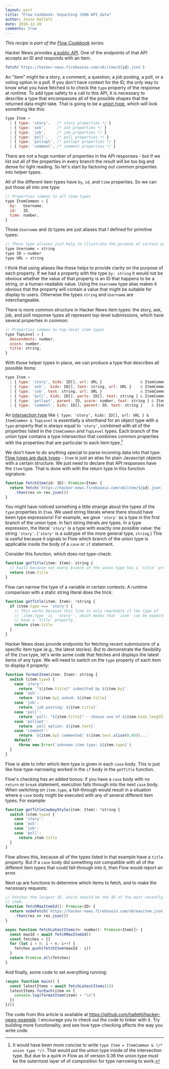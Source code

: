 ```yaml
---
layout: post
title: "Flow Cookbook: Unpacking JSON API data"
author: Jesse Hallett
date: 2016-12-20
comments: true
---
```


_This recipe is part of the [Flow Cookbook][] series._

[Flow Cookbook]: /2016/12/20/flow-cookbook.html

Hacker News provides [a public API][HN API].
One of the endpoints of that API accepts an ID and responds with an item:

```js
fetch(`https://hacker-news.firebaseio.com/v0/item/${id}.json`)
```

An "item" might be a story, a comment, a question, a job posting, a poll, or
a voting option in a poll.
If you don't have context for the ID,
the only way to know what you have fetched is to check the `type` property of
the response at runtime.
To add type safety to a call to this API,
it is necessary to describe a type that encompasses all of the possible shapes
that the returned data might take.
That is going to be a [union type][], which will look something like this:

<!-- more -->

```js
type Item =
  | { type: 'story',   /* story properties */ }
  | { type: 'ask',     /* ask properties */ }
  | { type: 'job',     /* job properties */ }
  | { type: 'poll',    /* poll properties */ }
  | { type: 'pollopt', /* pollopt properties */ }
  | { type: 'comment', /* comment properties */ }
```

There are not a huge number of properties in the API responses -
but if we list out all of the properties in every branch the result will be too
big and dense for light reading.
So let's start by factoring out common properties into helper types.

All of the different item types have `by`, `id`, and `time` properties.
So we can put those all into one type:

```js
// Properties common to all item types
type ItemCommon = {
  by:   Username,
  id:   ID,
  time: number,
}
```

Those `Username` and `ID` types are just aliases that I defined for primitive
types:

```js
// These type aliases just help to illustrate the purpose of certain properties
type Username = string
type ID = number
type URL = string
```

I think that using aliases like these helps to provide clarity on the purpose
of each property.
If we had a property with the type `by: string` it would not be obvious whether
the value of that property is an ID that happens to be a string,
or a human-readable value.
Using the `Username` type alias makes it obvious that the property will contain
a value that might be suitable for display to users.
Otherwise the types `string` and `Username` are interchangeable.

There is more common structure in Hacker News item types:
the story, ask, job, and poll response types all represent top-level submissions,
which have several properties in common:

```js
// Properties common to top-level item types
type TopLevel = {
  descendents: number,
  score: number,
  title: string,
}
```

With those helper types in place,
we can produce a type that describes all possible items:

```js
type Item =
  | { type: 'story', kids: ID[], url: URL }                 & ItemCommon & TopLevel
  | { type: 'ask',  kids: ID[], text: string, url: URL }    & ItemCommon & TopLevel
  | { type: 'job', text: string, url: URL }                 & ItemCommon & TopLevel
  | { type: 'poll', kids: ID[], parts: ID[], text: string } & ItemCommon & TopLevel
  | { type: 'pollopt', parent: ID, score: number, text: string } & ItemCommon
  | { type: 'comment', kids: ID[], parent: ID, text: string }    & ItemCommon
```

An [intersection type][] like
`{ type: 'story', kids: ID[], url: URL } & ItemCommon & TopLevel`
is essentially a shorthand for an object type with a `type` property that is
always equal to `'story'`, combined with all of the properties listed in the
`ItemCommon` and `TopLevel` types.
Each branch of the union type contains a type intersection that combines common
properties with the properties that are particular to each item
type.[^top-level union]

[^top-level union]: It would have been more concise to write
`type Item = ItemCommon & (/* union type */)`.
That would put the union type inside of the intersection type.
But due to a quirk in Flow as of version 0.36 the union type must be the
outermost layer of of composition for type narrowing to work.

We don't have to do anything special to parse incoming data into that type.
[Flow types are duck types][] -
`Item` is just an alias for plain Javascript objects with a certain structure.
We just need to declare that API responses have the `Item` type.
That is done with with the return type in this function signature:

```js
function fetchItem(id: ID): Promise<Item> {
  return fetch(`https://hacker-news.firebaseio.com/v0/item/${id}.json`)
    .then(res => res.json())
}
```

You might have noticed something a little strange about the types of the `type`
properties in `Item`.
We used string literals where there should have been type expressions!
For example, we gave `'story'` as a type in the first branch of the union type.
In fact string literals *are* types.
In a type expression, the literal `'story'` is a type with exactly one possible
value: the string `'story'`.
(`'story'` is a subtype of the more general type, `string`.)
This is useful because it signals to Flow which branch of the union type is
applicable inside the body of a `case` or `if` statement.

Consider this function, which does not type-check:

```js
function getTitle(item: Item): string {
  // Fails because not every branch of the union type has a `title` property.
  return item.title
}
```

Flow can narrow the type of a variable in certain contexts.
A runtime comparison with a static string literal does the trick:

```js
function getTitle(item: Item): ?string {
  if (item.type === 'story') {
    // This works because this line is only reachable if the type of
    // `item.type` is `'story'`, which means that `item` can be expected to
    // have a `title` property.
    return item.title
  }
}
```

Hacker News does provide endpoints for fetching recent submissions of
a specific item type (e.g., the latest stories).
But to demonstrate the flexibility of the `Item` type,
let's write some code that fetches and displays the latest items of any type.
We will need to switch on the `type` property of each item to display it
properly:

```js
function formatItem(item: Item): string {
  switch (item.type) {
    case 'story':
      return `"${item.title}" submitted by ${item.by}`
    case 'ask':
      return `${item.by} asked: ${item.title}`
    case 'job':
      return `job posting: ${item.title}`
    case 'poll':
      return `poll: "${item.title}" - choose one of ${item.kids.length} options`
    case 'pollopt':
      return `poll option: ${item.text}`
    case 'comment':
      return `${item.by} commented: ${item.text.slice(0,60)}...`
    default:
      throw new Error(`unknown item type: ${item.type}`)
  }
}
```

Flow is able to infer which item type is given in each `case` body.
This is just like how type-narrowing worked in the `if` body in the `getTitle`
function.

Flow's checking has an added bonus:
if you have a `case` body with no `return` or `break` statement,
execution falls through into the next `case` body.
When switching on `item.type`, a fall-through would result in a situation
where a `case` body might be executed with any of several different item types.
For example:

```js
function getTitleCowboyStyle(item: Item): ?string {
  switch (item.type) {
    case 'story':
    case 'ask':
    case 'job':
    case 'poll':
      return item.title
  }
}
```

Flow allows this, because all of the types listed in that example have
a `title` property.
But if a `case` body did something not compatible with all of the different
item types that could fall-through into it, then Flow would report an error.

Next up are functions to determine which items to fetch, and to make the
necessary requests:

```js
// Fetches the largest ID, which should be the ID of the most recently-created
// item.
function fetchMaxItemId(): Promise<ID> {
  return nodeFetch(`https://hacker-news.firebaseio.com/v0/maxitem.json`)
    .then(res => res.json())
}

async function fetchLatestItems(n: number): Promise<Item[]> {
  const maxId = await fetchMaxItemId()
  const fetches = []
  for (let i = 0; i < n; i++) {
    fetches.push(fetchItem(maxId - i))
  }
  return Promise.all(fetches)
}
```

And finally, some code to set everything running:

```js
(async function main() {
  const latestItems = await fetchLatestItems(15)
  latestItems.forEach(item => {
    console.log(formatItem(item) + "\n")
  })
}())
```

The code from this article is available at
https://github.com/hallettj/hacker-news-example.
I encourage you to check out the code to tinker with it.
Try building more functionality,
and see how type-checking affects the way you write code.

[HN API]: https://github.com/HackerNews/API
[union type]: https://flowtype.org/docs/union-intersection-types.html
[intersection type]: https://flowtype.org/docs/union-intersection-types.html
[Flow types are duck types]: TODO
